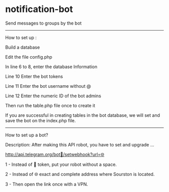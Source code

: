 # notification-bot
Send messages to groups by the bot


________
How to set up :

Build a database

Edit the file config.php

In line 6 to 8, enter the database Information

Line 10 Enter the bot tokens

Line 11 Enter the bot username without @

Line 12 Enter the numeric ID of the bot admins

Then run the table.php file once to create it

If you are successful in creating tables in the bot database, we will set and save the bot on the index.php file.

__________
How to set up a bot?

Description: After making this API robot, you have to set and upgrade ...

http://api.telegram.org/bot🤖/setwebhook?url=🌐

1 - Instead of 🤖 token, put your robot without a space.

2 - Instead of 🌐 exact and complete address where Sourston is located.

3 - Then open the link once with a VPN.












